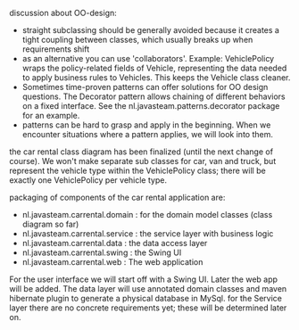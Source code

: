 discussion about OO-design:

  * straight subclassing should be generally avoided because it creates a tight coupling between classes, which usually breaks up when requirements shift
  * as an alternative you can use 'collaborators'. Example: VehiclePolicy wraps the policy-related fields of Vehicle, representing the data needed to apply business rules to Vehicles. This keeps the Vehicle class cleaner.
  * Sometimes time-proven patterns can offer solutions for OO design questions. The Decorator pattern allows chaining of different behaviors on a fixed interface. See the nl.javasteam.patterns.decorator package for an example.
  * patterns can be hard to grasp and apply in the beginning. When we encounter situations where a pattern applies, we will look into them.

the car rental class diagram has been finalized (until the next change of course). We won't make separate sub classes for car, van and truck, but represent the vehicle type within the VehiclePolicy class; there will be exactly one VehiclePolicy per vehicle type.

packaging of components of the car rental application are:
  * nl.javasteam.carrental.domain : for the domain model classes (class diagram so far)
  * nl.javasteam.carrental.service : the service layer with business logic
  * nl.javasteam.carrental.data : the data access layer
  * nl.javasteam.carrental.swing : the Swing UI
  * nl.javasteam.carrental.web : The web application

For the user interface we will start off with a Swing UI. Later the web app will be added. The data layer will use annotated domain classes and maven hibernate plugin to generate a physical database in MySql. for the Service layer there are no concrete requirements yet; these will be determined later on.